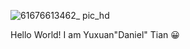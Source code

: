 ![61676613462_ pic_hd](https://user-images.githubusercontent.com/58199853/219561562-21c43bdb-9cec-4003-bf89-8bf662032e1b.jpg)

Hello World! 
I am Yuxuan"Daniel" Tian 😀
